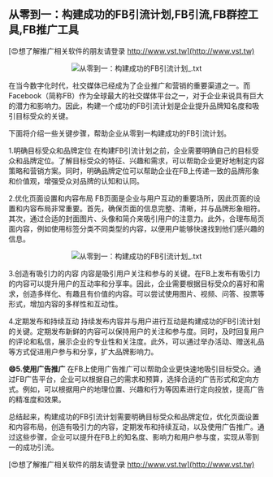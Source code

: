 ## **从零到一：构建成功的FB引流计划,FB引流,FB群控工具,FB推广工具**

[😍想了解推广相关软件的朋友请登录 http://www.vst.tw](http://www.vst.tw)

 <center><img src="https://vst.tw/MP4/tuiguang/png/3.png" alt="从零到一：构建成功的FB引流计划_.txt"></center>

在当今数字化时代，社交媒体已经成为了企业推广和营销的重要渠道之一。而Facebook（简称FB）作为全球最大的社交媒体平台之一，对于企业来说具有巨大的潜力和影响力。因此，构建一个成功的FB引流计划是企业提升品牌知名度和吸引目标受众的关键。

下面将介绍一些关键步骤，帮助企业从零到一构建成功的FB引流计划。

1.明确目标受众和品牌定位
在构建FB引流计划之前，企业需要明确自己的目标受众和品牌定位。了解目标受众的特征、兴趣和需求，可以帮助企业更好地制定内容策略和营销方案。同时，明确品牌定位可以帮助企业在FB上传递一致的品牌形象和价值观，增强受众对品牌的认知和认同。

2.优化页面设置和内容布局
FB页面是企业与用户互动的重要场所，因此页面的设置和内容布局非常重要。首先，确保页面的信息完整、清晰，并与品牌形象相符。其次，通过合适的封面图片、头像和简介来吸引用户的注意力。此外，合理布局页面内容，例如使用标签分类不同类型的内容，以便用户能够快速找到他们感兴趣的信息。

 <center><img src="https://vst.tw/MP4/tuiguang/png/6.png" alt="从零到一：构建成功的FB引流计划_.txt"></center>

3.创造有吸引力的内容
内容是吸引用户关注和参与的关键。在FB上发布有吸引力的内容可以提升用户的互动率和分享率。因此，企业需要根据目标受众的喜好和需求，创造多样化、有趣且有价值的内容。可以尝试使用图片、视频、问答、投票等形式，增加内容的多样性和互动性。

4.定期发布和持续互动
持续发布内容并与用户进行互动是构建成功的FB引流计划的关键。定期发布新鲜的内容可以保持用户的关注和参与度。同时，及时回复用户的评论和私信，展示企业的专业性和关注度。此外，可以通过举办活动、赠送礼品等方式促进用户参与和分享，扩大品牌影响力。

**😄5.使用广告推广**
在FB上使用广告推广可以帮助企业更快速地吸引目标受众。通过FB广告平台，企业可以根据自己的需求和预算，选择合适的广告形式和定向方式。例如，可以根据用户的地理位置、兴趣和行为等因素进行定向投放，提高广告的精准度和效果。

总结起来，构建成功的FB引流计划需要明确目标受众和品牌定位，优化页面设置和内容布局，创造有吸引力的内容，定期发布和持续互动，以及使用广告推广。通过这些步骤，企业可以提升在FB上的知名度、影响力和用户参与度，实现从零到一的成功引流。

[😍想了解推广相关软件的朋友请登录 http://www.vst.tw](http://www.vst.tw)



